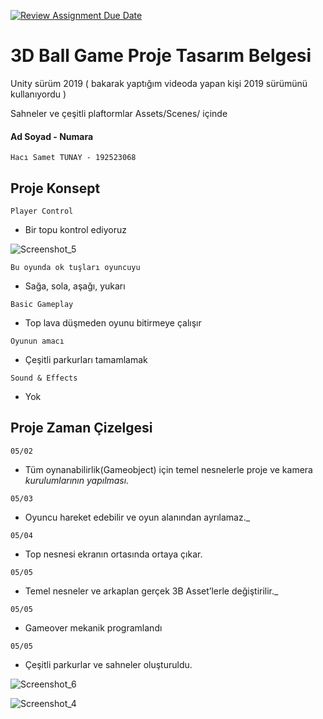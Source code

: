 [![Review Assignment Due Date](https://classroom.github.com/assets/deadline-readme-button-24ddc0f5d75046c5622901739e7c5dd533143b0c8e959d652212380cedb1ea36.svg)](https://classroom.github.com/a/gTiETg9a)
# 3D Ball Game Proje Tasarım Belgesi

Unity sürüm 2019 ( bakarak yaptığım videoda yapan kişi 2019 sürümünü kullanıyordu )

Sahneler ve çeşitli plaftormlar Assets/Scenes/ içinde



#### Ad Soyad - Numara

```
Hacı Samet TUNAY - 192523068
```
## Proje Konsept



```
Player Control
```

- Bir topu kontrol ediyoruz

![Screenshot_5](https://user-images.githubusercontent.com/79511355/236458703-1c5cb599-bf0c-45ed-8bb1-3363a5e2fcc4.png)


```
Bu oyunda ok tuşları oyuncuyu
```

- Sağa, sola, aşağı, yukarı


```
Basic Gameplay
```

- Top lava düşmeden oyunu bitirmeye çalışır

```
Oyunun amacı
```

- Çeşitli parkurları tamamlamak


```
Sound & Effects
```

- Yok


## Proje Zaman Çizelgesi

```
05/02
```

- Tüm oynanabilirlik(Gameobject) için temel nesnelerle proje ve kamera
    _kurulumlarının yapılması._


```
05/03
```

- Oyuncu hareket edebilir ve oyun alanından ayrılamaz._


```
05/04
```

- Top nesnesi ekranın ortasında ortaya çıkar.

```
05/05
```

- Temel nesneler ve arkaplan gerçek 3B Asset’lerle değiştirilir._

```
05/05
```

- Gameover mekanik programlandı

```
05/05
```

- Çeşitli parkurlar ve sahneler oluşturuldu.

![Screenshot_6](https://user-images.githubusercontent.com/79511355/236458827-f6076d88-b918-4a83-86ed-1803c2ace829.png)

![Screenshot_4](https://user-images.githubusercontent.com/79511355/236458843-1ad9da80-8cd8-451c-a9c3-cde1d3d2c7e9.png)




